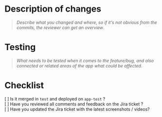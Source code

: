 # Description of changes
> _Describe what you changed and where, so if it's not obvious from the commits, the reviewer can get an overview_.

# Testing 
> _What needs to be tested when it comes to the feature/bug, and also connected or related areas of the app what could be affected_.

# Checklist

[ ] Is it merged in `test` and deployed on `app-test` ?  
[ ] Have you reviewed all comments and feedback on the Jira ticket ?  
[ ] Have you updated the Jira ticket with the latest screenshots / videos?  
